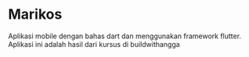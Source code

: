 # Marikos
Aplikasi mobile dengan bahas dart dan menggunakan framework flutter. Aplikasi ini adalah hasil dari kursus di buildwithangga

